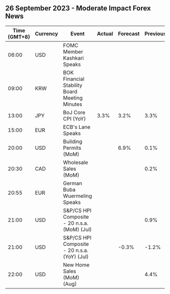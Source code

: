 ## 26 September 2023 - Moderate Impact Forex News

| Time (GMT+8) | Currency | Event | Actual | Forecast | Previous |
|------|----------|-------|--------|----------|----------|
| 06:00 | USD | FOMC Member Kashkari Speaks |  |  |  |
| 09:00 | KRW | BOK Financial Stability Board Meeting Minutes |  |  |  |
| 13:00 | JPY | BoJ Core CPI (YoY) | 3.3% | 3.2% | 3.3% |
| 15:00 | EUR | ECB's Lane Speaks |  |  |  |
| 20:00 | USD | Building Permits (MoM) |  | 6.9% | 0.1% |
| 20:30 | CAD | Wholesale Sales (MoM) |  |  | 0.2% |
| 20:55 | EUR | German Buba Wuermeling Speaks |  |  |  |
| 21:00 | USD | S&P/CS HPI Composite - 20 n.s.a. (MoM) (Jul) |  |  | 0.9% |
| 21:00 | USD | S&P/CS HPI Composite - 20 n.s.a. (YoY) (Jul) |  | -0.3% | -1.2% |
| 22:00 | USD | New Home Sales (MoM) (Aug) |  |  | 4.4% |
